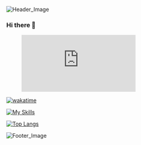 ![Header_Image](https://imgur.com/TMkhSXY.png)

### Hi there 👋

<!--Cancel changes
**FruitPassion/FruitPassion** is a ✨ _special_ ✨ repository because its `README.md` (this file) appears on your GitHub profile.

Here are some ideas to get you started:

- 🔭 I’m currently working on ...
- 🌱 I’m currently learning ...
- 👯 I’m looking to collaborate on ...
- 🤔 I’m looking for help with ...
- 💬 Ask me about ...
- 📫 How to reach me: ...
- 😄 Pronouns: ...
- ⚡ Fun fact: ...
-->

<figure><embed src="https://wakatime.com/share/@b9d882a9-d94b-482a-9d1f-8082b3c0f003/0a1ff53d-d500-4b18-97da-c3abbeefe6a8.svg"></embed></figure>

[![wakatime](https://wakatime.com/badge/user/b9d882a9-d94b-482a-9d1f-8082b3c0f003/project/451a06d0-20d3-46c9-b3ea-f49dce6e0033.svg)](https://wakatime.com/badge/user/b9d882a9-d94b-482a-9d1f-8082b3c0f003/project/451a06d0-20d3-46c9-b3ea-f49dce6e0033)

[![My Skills](https://skillicons.dev/icons?i=html,css,ae,bash,c,docker,django,git,linux,nginx,ps,py,qt,sqlite,bots)](https://skillicons.dev)

[![Top Langs](https://github-readme-stats.vercel.app/api/top-langs/?username=FruitPassion&theme=onedark)](https://github.com/anuraghazra/github-readme-stats)

![Footer_Image](https://imgur.com/5f4uRW6.png)

